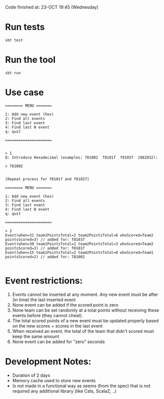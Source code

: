 
Code finished at: 23-OCT 19:45 (Wednesday)


# Run tests

```
sbt test
```

# Run the tool

```
sbt run
```

# Use case

```
======== MENU =======

1: Add new event (hex)
2: Find all events
3: Find last event
4: Find last N event
q: quit

=====================


> 1
Q: Introduce Hexadecimal (examples: 781002  f0101f  f81037  1982032): 

> 781002


[Repeat process for f0101f and f81037]

======== MENU =======

1: Add new event (hex)
2: Find all events
3: Find last event
4: Find last N event
q: quit

=====================

> 2
Event(when=31 team1PointsTotal=2 team2PointsTotal=6 whoScored=Team2 pointsScored=3) // added for: f81037
Event(when=30 team1PointsTotal=2 team2PointsTotal=3 whoScored=Team2 pointsScored=3) // added for: f0101f
Event(when=15 team1PointsTotal=2 team2PointsTotal=0 whoScored=Team1 pointsScored=2) // added for: 781002


```

# Event restrictions:

1. Events cannot be inserted at any moment. Any new event must be after (in time) the last inserted event
2. None event can be added if the scored point is zero
3. None team can be set randomly at a total points without receiving these events before (they cannot cheat).
4. The total scored points of a new event must be updated properly based on the new scores + scores in the last event
5. When received an event, the total of the team that didn't scored must keep the same amount
6. None event can be added for "zero" seconds


# Development Notes:
- Duration of 2 days
- Memory cache used to store new events
- Is not made in a functional way as seems (from the spec) that is not required any additional library (like Cats, ScalaZ, ..)

